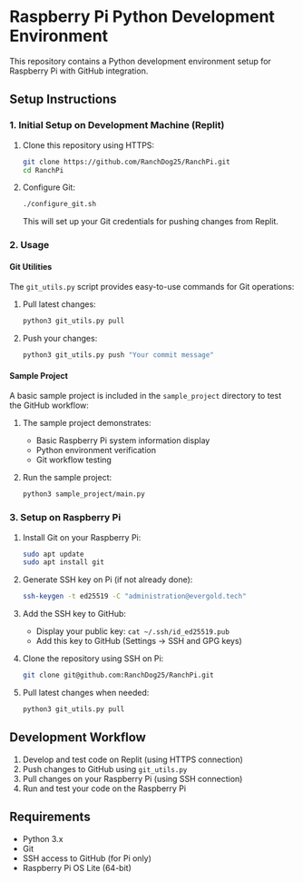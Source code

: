 # Raspberry Pi Python Development Environment

This repository contains a Python development environment setup for Raspberry Pi with GitHub integration.

## Setup Instructions

### 1. Initial Setup on Development Machine (Replit)

1. Clone this repository using HTTPS:
   ```bash
   git clone https://github.com/RanchDog25/RanchPi.git
   cd RanchPi
   ```

2. Configure Git:
   ```bash
   ./configure_git.sh
   ```
   This will set up your Git credentials for pushing changes from Replit.

### 2. Usage

#### Git Utilities

The `git_utils.py` script provides easy-to-use commands for Git operations:

1. Pull latest changes:
   ```bash
   python3 git_utils.py pull
   ```

2. Push your changes:
   ```bash
   python3 git_utils.py push "Your commit message"
   ```

#### Sample Project

A basic sample project is included in the `sample_project` directory to test the GitHub workflow:

1. The sample project demonstrates:
   - Basic Raspberry Pi system information display
   - Python environment verification
   - Git workflow testing

2. Run the sample project:
   ```bash
   python3 sample_project/main.py
   ```

### 3. Setup on Raspberry Pi

1. Install Git on your Raspberry Pi:
   ```bash
   sudo apt update
   sudo apt install git
   ```

2. Generate SSH key on Pi (if not already done):
   ```bash
   ssh-keygen -t ed25519 -C "administration@evergold.tech"
   ```

3. Add the SSH key to GitHub:
   - Display your public key: `cat ~/.ssh/id_ed25519.pub`
   - Add this key to GitHub (Settings → SSH and GPG keys)

4. Clone the repository using SSH on Pi:
   ```bash
   git clone git@github.com:RanchDog25/RanchPi.git
   ```

5. Pull latest changes when needed:
   ```bash
   python3 git_utils.py pull
   ```

## Development Workflow

1. Develop and test code on Replit (using HTTPS connection)
2. Push changes to GitHub using `git_utils.py`
3. Pull changes on your Raspberry Pi (using SSH connection)
4. Run and test your code on the Raspberry Pi

## Requirements

- Python 3.x
- Git
- SSH access to GitHub (for Pi only)
- Raspberry Pi OS Lite (64-bit)